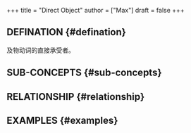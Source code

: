 +++
title = "Direct Object"
author = ["Max"]
draft = false
+++

## DEFINATION {#defination}

及物动词的直接承受者。


## SUB-CONCEPTS {#sub-concepts}


## RELATIONSHIP {#relationship}


## EXAMPLES {#examples}
